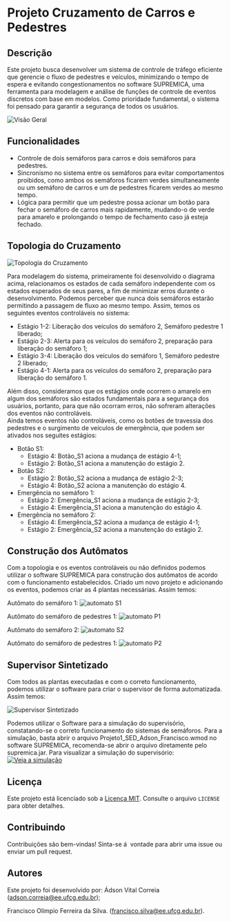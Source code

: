 # Projeto Cruzamento de Carros e Pedestres

## Descrição

Este projeto busca desenvolver um sistema de controle de tráfego eficiente que gerencie o fluxo de pedestres e veículos, minimizando o tempo de espera e evitando congestionamentos no software SUPREMICA, uma ferramenta para modelagem e análise de funções de controle de eventos discretos com base em modelos. Como prioridade fundamental, o sistema foi pensado para garantir a segurança de todos os usuários. 

![Visão Geral](https://raw.githubusercontent.com/jhossgames/Projeto1SED/main/imagens/Captura%20de%20tela%202024-04-12%20003145.png)

## Funcionalidades

- Controle de dois semáforos para carros e dois semáforos para pedestres.
- Sincronismo no sistema entre os semáforos para evitar comportamentos proibidos, como ambos os semáforos ficarem verdes simultaneamente ou um semáforo de carros e um de pedestres ficarem verdes ao mesmo tempo.
- Lógica para permitir que um pedestre possa acionar um botão para fechar o semáforo de carros mais rapidamente, mudando-o de verde para amarelo e prolongando o tempo de fechamento caso já esteja fechado.

## Topologia do Cruzamento

![Topologia do Cruzamento](https://i.imgur.com/49DzwJG.png)

  Para modelagem do sistema, primeiramente foi desenvolvido o diagrama acima, relacionamos os estados de cada semáforo independente com os estados esperados de seus pares, a fim de minimizar erros durante o desenvolvimento. 
  Podemos perceber que nunca dois semáforos estarão permitindo a passagem de fluxo ao mesmo tempo. Assim, temos os seguintes eventos controláveis no sistema:
  - Estágio 1-2: Liberação dos veículos do semáforo 2, Semáforo pedestre 1 liberado;
  - Estágio 2-3: Alerta para os veículos do semáforo 2, preparação para liberação do semáforo 1;
  - Estágio 3-4: Liberação dos veículos do semáforo 1, Semáforo pedestre 2 liberado;
  - Estágio 4-1: Alerta para os veículos do semáforo 2, preparação para liberação do semáforo 1.
    
  Além disso, consideramos que os estágios onde ocorrem o amarelo em algum dos semáforos são estados fundamentais para a segurança dos usuários, portanto, para que não ocorram erros, não sofreram alterações dos eventos não controláveis.   
  Ainda temos eventos não controláveis, como os botões de travessia dos pedestres e o surgimento de veículos de emergência, que podem ser ativados nos seguites estágios:
  - Botão S1:
    - Estágio 4: Botão_S1 aciona a mudança de estágio 4-1;
    - Estágio 2: Botão_S1 aciona a manutenção do estágio 2.
  - Botão S2:
    - Estágio 2: Botão_S2 aciona a mudança de estágio 2-3;
    - Estágio 4: Botão_S2 aciona a manutenção do estágio 4.
  - Emergência no semáforo 1:
    - Estágio 2: Emergência_S1 aciona a mudança de estágio 2-3;
    - Estágio 4: Emergência_S1 aciona a manutenção do estágio 4.
  - Emergência no semáforo 2:
    - Estágio 4: Emergência_S2 aciona a mudança de estágio 4-1;
    - Estágio 2: Emergência_S2 aciona a manutenção do estágio 2.
      
## Construção dos Autômatos

 Com a topologia e os eventos controláveis ou não definidos podemos utilizar o software SUPREMICA para construção dos autômatos de acordo com o funcionamento estabelecidos. Criado um novo projeto e adicionando os eventos, podemos criar as 4 plantas necessárias. Assim temos: 
 
 Autômato do semáforo 1:
 ![automato S1](https://github.com/jhossgames/Projeto1SED/blob/main/imagens/Automatos1.1.png?raw=true)
 
 Autômato do semáforo de pedestres 1:
 ![automato P1](https://github.com/jhossgames/Projeto1SED/blob/main/imagens/AutomatoP1.png?raw=true)
 
 Autômato do semáforo 2:
  ![automato S2](https://github.com/jhossgames/Projeto1SED/blob/main/imagens/AutomatoS2.png?raw=true)
  
   Autômato do semáforo de pedestres 1:
 ![automato P2](https://github.com/jhossgames/Projeto1SED/blob/main/imagens/AutomatoP2.png?raw=true)


## Supervisor Sintetizado
  Com todos as plantas executadas e com o correto funcionamento, podemos utilizar o software para criar o supervisor de forma automatizada. Assim temos:
  
![Supervisor Sintetizado](https://github.com/jhossgames/Projeto1SED/blob/main/imagens/AutomatoSupervis%C3%B3rio.png?raw=true)

  Podemos utilizar o Software para a simulação do supervisório, constatando-se o correto funcionamento do sistemas de semáforos.
  Para a simulação, basta abrir o arquivo Projeto1_SED_Adson_Francisco.wmod no software SUPREMICA, recomenda-se abrir o arquivo diretamente pelo supremica.jar.
  Para visualizar a simulação do supervisório:
  [![Veja a simulação](https://i.imgur.com/qB98Nu7.png)](https://www.youtube.com/watch?v=BD0vukRS0nE)


## Licença

Este projeto está licenciado sob a [Licença MIT](LICENSE). Consulte o arquivo `LICENSE` para obter detalhes.

## Contribuindo

Contribuições são bem-vindas! Sinta-se á  vontade para abrir uma issue ou enviar um pull request.


## Autores

Este projeto foi desenvolvido por:
Ádson Vital Correia (adson.correia@ee.ufcg.edu.br); 

Francisco Olimpio Ferreira da Silva. (francisco.silva@ee.ufcg.edu.br).
